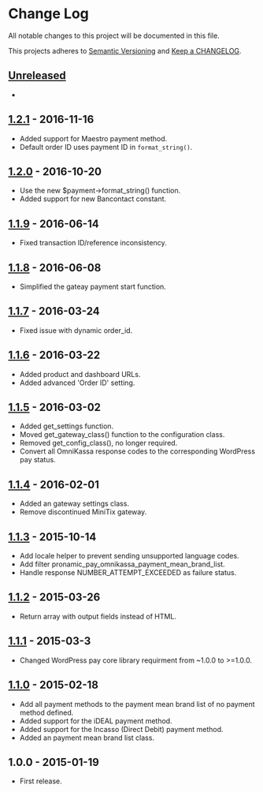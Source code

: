 # Change Log

All notable changes to this project will be documented in this file.

This projects adheres to [Semantic Versioning](http://semver.org/) and [Keep a CHANGELOG](http://keepachangelog.com/).

## [Unreleased][unreleased]
-

## [1.2.1] - 2016-11-16
- Added support for Maestro payment method.
- Default order ID uses payment ID in `format_string()`.

## [1.2.0] - 2016-10-20
- Use the new $payment->format_string() function.
- Added support for new Bancontact constant.

## [1.1.9] - 2016-06-14
- Fixed transaction ID/reference inconsistency.

## [1.1.8] - 2016-06-08
- Simplified the gateay payment start function.

## [1.1.7] - 2016-03-24
- Fixed issue with dynamic order_id.

## [1.1.6] - 2016-03-22
- Added product and dashboard URLs.
- Added advanced 'Order ID' setting.

## [1.1.5] - 2016-03-02
- Added get_settings function.
- Moved get_gateway_class() function to the configuration class.
- Removed get_config_class(), no longer required.
- Convert all OmniKassa response codes to the corresponding WordPress pay status.

## [1.1.4] - 2016-02-01
- Added an gateway settings class.
- Remove discontinued MiniTix gateway.

## [1.1.3] - 2015-10-14
- Add locale helper to prevent sending unsupported language codes.
- Add filter pronamic_pay_omnikassa_payment_mean_brand_list.
- Handle response NUMBER_ATTEMPT_EXCEEDED as failure status.

## [1.1.2] - 2015-03-26
- Return array with output fields instead of HTML.

## [1.1.1] - 2015-03-3
- Changed WordPress pay core library requirment from ~1.0.0 to >=1.0.0.

## [1.1.0] - 2015-02-18
- Add all payment methods to the payment mean brand list of no payment method defined.
- Added support for the iDEAL payment method.
- Added support for the Incasso (Direct Debit) payment method.
- Added an payment mean brand list class.

## 1.0.0 - 2015-01-19
- First release.

[unreleased]: https://github.com/wp-pay-gateways/omnikassa/compare/1.2.1...HEAD
[1.2.1]: https://github.com/wp-pay-gateways/omnikassa/compare/1.2.0...1.2.1
[1.2.0]: https://github.com/wp-pay-gateways/omnikassa/compare/1.1.9...1.2.0
[1.1.9]: https://github.com/wp-pay-gateways/omnikassa/compare/1.1.8...1.1.9
[1.1.8]: https://github.com/wp-pay-gateways/omnikassa/compare/1.1.7...1.1.8
[1.1.7]: https://github.com/wp-pay-gateways/omnikassa/compare/1.1.6...1.1.7
[1.1.6]: https://github.com/wp-pay-gateways/omnikassa/compare/1.1.5...1.1.6
[1.1.5]: https://github.com/wp-pay-gateways/omnikassa/compare/1.1.4...1.1.5
[1.1.4]: https://github.com/wp-pay-gateways/omnikassa/compare/1.1.3...1.1.4
[1.1.3]: https://github.com/wp-pay-gateways/omnikassa/compare/1.1.2...1.1.3
[1.1.2]: https://github.com/wp-pay-gateways/omnikassa/compare/1.1.1...1.1.2
[1.1.1]: https://github.com/wp-pay-gateways/omnikassa/compare/1.1.0...1.1.1
[1.1.0]: https://github.com/wp-pay-gateways/omnikassa/compare/1.0.0...1.1.0
